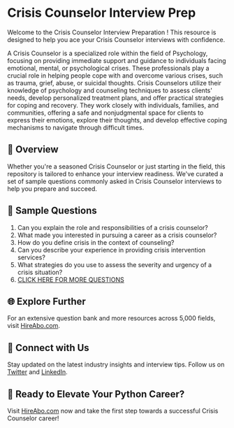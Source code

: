 # Crisis Counselor Interview Prep

Welcome to the Crisis Counselor Interview Preparation ! This resource is designed to help you ace your Crisis Counselor interviews with confidence.

A Crisis Counselor is a specialized role within the field of Psychology, focusing on providing immediate support and guidance to individuals facing emotional, mental, or psychological crises. These professionals play a crucial role in helping people cope with and overcome various crises, such as trauma, grief, abuse, or suicidal thoughts. Crisis Counselors utilize their knowledge of psychology and counseling techniques to assess clients' needs, develop personalized treatment plans, and offer practical strategies for coping and recovery. They work closely with individuals, families, and communities, offering a safe and nonjudgmental space for clients to express their emotions, explore their thoughts, and develop effective coping mechanisms to navigate through difficult times.

## 🚀 Overview

Whether you're a seasoned Crisis Counselor or just starting in the field, this repository is tailored to enhance your interview readiness. We've curated a set of sample questions commonly asked in Crisis Counselor interviews to help you prepare and succeed.

## 📝 Sample Questions

1. Can you explain the role and responsibilities of a crisis counselor?
2. What made you interested in pursuing a career as a crisis counselor?
3. How do you define crisis in the context of counseling?
4. Can you describe your experience in providing crisis intervention services?
5. What strategies do you use to assess the severity and urgency of a crisis situation?
6. [CLICK HERE FOR MORE QUESTIONS](https://hireabo.com/job/7_0_37/Crisis%20Counselor)

## 🌐 Explore Further

For an extensive question bank and more resources across 5,000 fields, visit [HireAbo.com](https://www.hireabo.com).

## 📱 Connect with Us

Stay updated on the latest industry insights and interview tips. Follow us on [Twitter](https://twitter.com/hireabo) and [LinkedIn](https://www.linkedin.com/in/hire-abo-3609972a8/).

## 🚀 Ready to Elevate Your Python Career?

Visit [HireAbo.com](https://www.hireabo.com) now and take the first step towards a successful Crisis Counselor career!